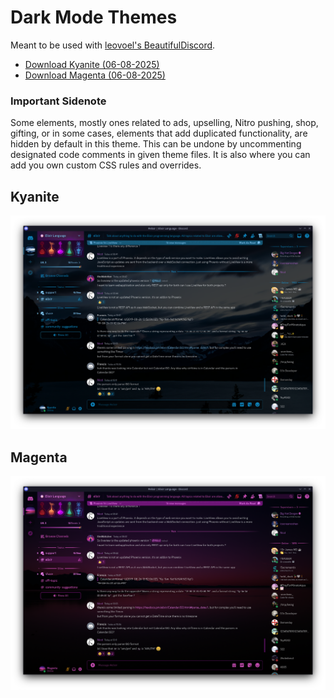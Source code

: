 # Dark Mode Themes

Meant to be used with [leovoel's BeautifulDiscord](https://github.com/leovoel/BeautifulDiscord).

- [Download Kyanite (06-08-2025)](https://github.com/Aely0/Kyanite/releases/download/2025.08.06/Kyanite.css)
- [Download Magenta (06-08-2025)](https://github.com/Aely0/Kyanite/releases/download/2025.08.06/Magenta.css)

### Important Sidenote
Some elements, mostly ones related to ads, upselling, Nitro pushing, shop, gifting,
or in some cases, elements that add duplicated functionality, are hidden by default
in this theme. This can be undone by uncommenting designated code comments in given
theme files. It is also where you can add you own custom CSS rules and overrides.

## Kyanite
![Kyanite](https://github.com/Aely0/Kyanite/blob/main/screenshots/kyanite.png)
## Magenta
![Magenta](https://github.com/Aely0/Kyanite/blob/main/screenshots/magenta.png)

